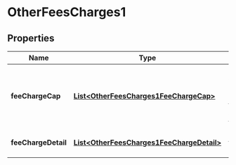 
# OtherFeesCharges1

## Properties
Name | Type | Description | Notes
------------ | ------------- | ------------- | -------------
**feeChargeCap** | [**List&lt;OtherFeesCharges1FeeChargeCap&gt;**](OtherFeesCharges1FeeChargeCap.md) | Details about any caps (maximum charges) that apply to a particular fee/charge |  [optional]
**feeChargeDetail** | [**List&lt;OtherFeesCharges1FeeChargeDetail&gt;**](OtherFeesCharges1FeeChargeDetail.md) | Other fees/charges details | 



